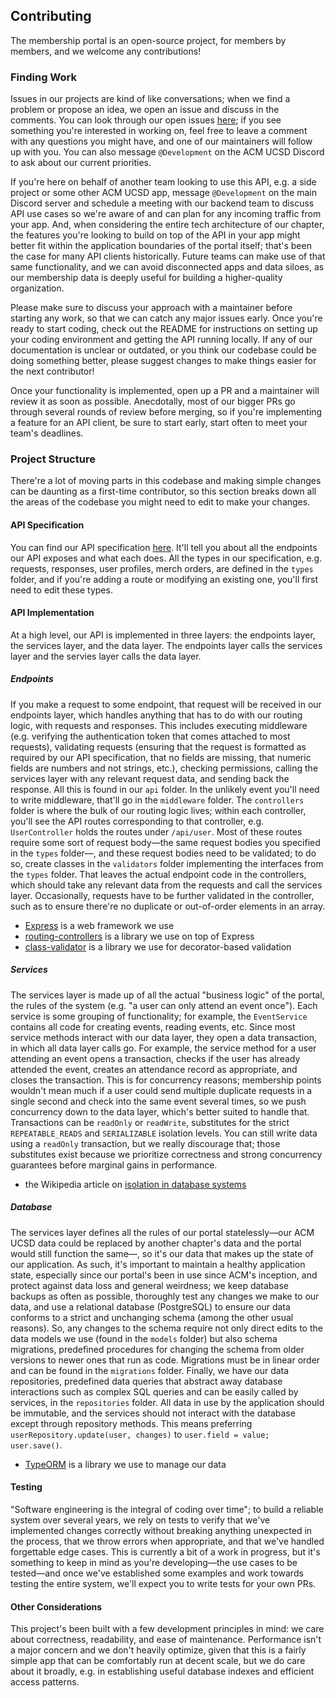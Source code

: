 ## Contributing
The membership portal is an open-source project, for members by members, and we welcome any contributions!

### Finding Work
Issues in our projects are kind of like conversations; when we find a problem or propose an idea, we open an issue and discuss in the comments.  You can look through our open issues [here](https://github.com/acmucsd/membership-portal/issues); if you see something you're interested in working on, feel free to leave a comment with any questions you might have, and one of our maintainers will follow up with you. You can also message `@Development` on the ACM UCSD Discord to ask about our current priorities.

If you're here on behalf of another team looking to use this API, e.g. a side project or some other ACM UCSD app, message `@Development` on the main Discord server and schedule a meeting with our backend team to discuss API use cases so we're aware of and can plan for any incoming traffic from your app. And, when considering the entire tech architecture of our chapter, the features you're looking to build on top of the API in your app might better fit within the application boundaries of the portal itself; that's been the case for many API clients historically. Future teams can make use of that same functionality, and we can avoid disconnected apps and data siloes, as our membership data is deeply useful for building a higher-quality organization.

Please make sure to discuss your approach with a maintainer before starting any work, so that we can catch any major issues early. Once you're ready to start coding, check out the README for instructions on setting up your coding environment and getting the API running locally. If any of our documentation is unclear or outdated, or you think our codebase could be doing something better, please suggest changes to make things easier for the next contributor!

Once your functionality is implemented, open up a PR and a maintainer will review it as soon as possible. Anecdotally, most of our bigger PRs go through several rounds of review before merging, so if you're implementing a feature for an API client, be sure to start early, start often to meet your team's deadlines.

### Project Structure
There're a lot of moving parts in this codebase and making simple changes can be daunting as a first-time contributor, so this section breaks down all the areas of the codebase you might need to edit to make your changes.

#### API Specification
You can find our API specification [here](https://documenter.getpostman.com/view/12949536/TVRedVwQ). It'll tell you about all the endpoints our API exposes and what each does. All the types in our specification, e.g. requests, responses, user profiles, merch orders, are defined in the `types` folder, and if you're adding a route or modifying an existing one, you'll first need to edit these types.

#### API Implementation
At a high level, our API is implemented in three layers: the endpoints layer, the services layer, and the data layer. The endpoints layer calls the services layer and the servies layer calls the data layer.

##### Endpoints
If you make a request to some endpoint, that request will be received in our endpoints layer, which handles anything that has to do with our routing logic, with requests and responses. This includes executing middleware (e.g. verifying the authentication token that comes attached to most requests), validating requests (ensuring that the request is formatted as required by our API specification, that no fields are missing, that numeric fields are numbers and not strings, etc.), checking permissions, calling the services layer with any relevant request data, and sending back the response. All this is found in our `api` folder. In the unlikely event you'll need to write middleware, that'll go in the `middleware` folder. The `controllers` folder is where the bulk of our routing logic lives; within each controller, you'll see the API routes corresponding to that controller, e.g. `UserController` holds the routes under `/api/user`. Most of these routes require some sort of request body&mdash;the same request bodies you specified in the `types` folder&mdash;, and these request bodies need to be validated; to do so, create classes in the `validators` folder implementing the interfaces from the `types` folder. That leaves the actual endpoint code in the controllers, which should take any relevant data from the requests and call the services layer. Occasionally, requests have to be further validated in the controller, such as to ensure there're no duplicate or out-of-order elements in an array.

+ [Express](https://github.com/expressjs/express) is a web framework we use
+ [routing-controllers](https://github.com/typestack/routing-controllers) is a library we use on top of Express
+ [class-validator](https://github.com/typestack/class-validator) is a library we use for decorator-based validation

##### Services
The services layer is made up of all the actual "business logic" of the portal, the rules of the system (e.g. "a user can only attend an event once"). Each service is some grouping of functionality; for example, the `EventService` contains all code for creating events, reading events, etc. Since most service methods interact with our data layer, they open a data transaction, in which all data layer calls go. For example, the service method for a user attending an event opens a transaction, checks if the user has already attended the event, creates an attendance record as appropriate, and closes the transaction. This is for concurrency reasons; membership points wouldn't mean much if a user could send multiple duplicate requests in a single second and check into the same event several times, so we push concurrency down to the data layer, which's better suited to handle that. Transactions can be `readOnly` or `readWrite`, substitutes for the strict `REPEATABLE_READS` and `SERIALIZABLE` isolation levels. You can still write data using a `readOnly` transaction, but we really discourage that; those substitutes exist because we prioritize correctness and strong concurrency guarantees before marginal gains in performance.

+ the Wikipedia article on [isolation in database systems](https://en.wikipedia.org/wiki/Isolation_(database_systems))

##### Database
The services layer defines all the rules of our portal statelessly&mdash;our ACM UCSD data could be replaced by another chapter's data and the portal would still function the same&mdash;, so it's our data that makes up the state of our application. As such, it's important to maintain a healthy application state, especially since our portal's been in use since ACM's inception, and protect against data loss and general weirdness; we keep database backups as often as possible, thoroughly test any changes we make to our data, and use a relational database (PostgreSQL) to ensure our data conforms to a strict and unchanging schema (among the other usual reasons). So, any changes to the schema require not only direct edits to the data models we use (found in the `models` folder) but also schema migrations, predefined procedures for changing the schema from older versions to newer ones that run as code. Migrations must be in linear order and can be found in the `migrations` folder. Finally, we have our data repositories, predefined data queries that abstract away database interactions such as complex SQL queries and can be easily called by services, in the `repositories` folder. All data in use by the application should be immutable, and the services should not interact with the database except through repository methods. This means preferring `userRepository.update(user, changes)` to `user.field = value; user.save()`.

+ [TypeORM](https://github.com/typeorm/typeorm/) is a library we use to manage our data

#### Testing
"Software engineering is the integral of coding over time"; to build a reliable system over several years, we rely on tests to verify that we've implemented changes correctly without breaking anything unexpected in the process, that we throw errors when appropriate, and that we've handled forgettable edge cases. This is currently a bit of a work in progress, but it's something to keep in mind as you're developing&mdash;the use cases to be tested&mdash;and once we've established some examples and work towards testing the entire system, we'll expect you to write tests for your own PRs.

#### Other Considerations
This project's been built with a few development principles in mind: we care about correctness, readability, and ease of maintenance. Performance isn't a major concern and we don't heavily optimize, given that this is a fairly simple app that can be comfortably run at decent scale, but we do care about it broadly, e.g. in establishing useful database indexes and efficient access patterns.
